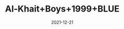 ---
title: 'Al-Khait+Boys+1999+BLUE'
date: '2021-12-21' 
metatag: '' 
inventory: '5.0' 
draft: false 
# meta description 
shortDescripton: 'Al-Khait+Boys+1999+BLUE'
description: 'Boys'
longdescription: ''
featured: False
# product Price
price: '2991.0'
# Product Short Description
shortDescription: 'Al-Khait+Boys+1999+BLUE'
productID: 'A870F201-6762-EC11-995F-005056B3A416'
type: 'products'
category: 'Boys' 
thumnailproduct: 'https://alkhait.eralive.net/images/products/A870F201-6762-EC11-995F-005056B3A4161.png' 
images:
  - image: 'images/products/A870F201-6762-EC11-995F-005056B3A4161.png'  
  - image: 'images/products/A870F201-6762-EC11-995F-005056B3A4162.png'  
  - image: 'images/products/A870F201-6762-EC11-995F-005056B3A4163.png'  
---